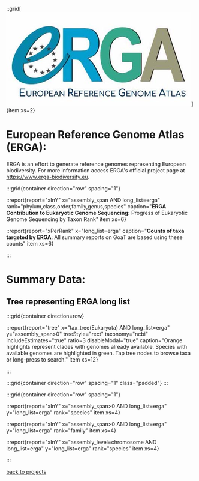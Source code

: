 
::grid[![GoaT](/static/images/ERGA_logo_rect.jpg)]{item xs=2}
# European Reference Genome Atlas (ERGA):
ERGA is an effort to generate reference genomes representing European biodiversity. For more information access ERGA's official project page at https://www.erga-biodiversity.eu.

:::grid{container direction="row" spacing="1"}



::report{report="xInY" x="assembly_span AND long_list=erga" rank="phylum,class,order,family,genus,species" caption="**ERGA Contribution to Eukaryotic Genome Sequencing:** Progress of Eukaryotic Genome Sequencing by Taxon Rank" item xs=6}

::report{report="xPerRank" x="long_list=erga" caption="**Counts of taxa targeted by ERGA**: All summary reports on GoaT are based using these counts" item xs=6}

:::

# Summary Data:

## Tree representing ERGA long list


:::grid{container direction=row}

::report{report="tree" x="tax_tree(Eukaryota) AND long_list=erga" y="assembly_span>0" treeStyle="rect" taxonomy="ncbi" includeEstimates="true" ratio=3 disableModal="true" caption="Orange highlights represent clades with genomes already available. Species with available genomes are highlighted in green. Tap tree nodes to browse taxa or long-press to search." item xs=12}

:::

:::grid{container direction="row" spacing="1" class="padded"}
:::

:::grid{container direction="row" spacing="1"}

::report{report="xInY" x="assembly_span>0 AND long_list=erga" y="long_list=erga" rank="species" item xs=4}

::report{report="xInY" x="assembly_span>0 AND long_list=erga" y="long_list=erga" rank="family" item xs=4}

::report{report="xInY" x="assembly_level=chromosome AND long_list=erga" y="long_list=erga" rank="species" item xs=4}


:::


[back to projects](/projects)
